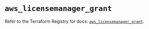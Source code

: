 # `aws_licensemanager_grant`

Refer to the Terraform Registry for docs: [`aws_licensemanager_grant`](https://registry.terraform.io/providers/hashicorp/aws/6.5.0/docs/resources/licensemanager_grant).
